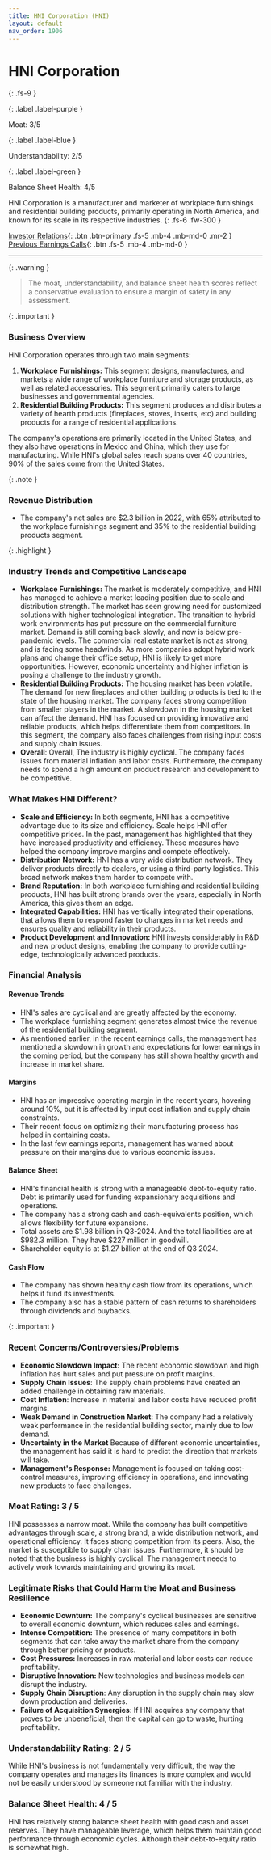 ```yaml
---
title: HNI Corporation (HNI)
layout: default
nav_order: 1906
---
```


# HNI Corporation
{: .fs-9 }

{: .label .label-purple }

Moat: 3/5

{: .label .label-blue }

Understandability: 2/5

{: .label .label-green }

Balance Sheet Health: 4/5

HNI Corporation is a manufacturer and marketer of workplace furnishings and residential building products, primarily operating in North America, and known for its scale in its respective industries.
{: .fs-6 .fw-300 }

[Investor Relations](https://www.google.com/search?q=HNI+investor+relations){: .btn .btn-primary .fs-5 .mb-4 .mb-md-0 .mr-2 }
[Previous Earnings Calls](https://discountingcashflows.com/company/HNI/transcripts/){: .btn .fs-5 .mb-4 .mb-md-0 }

---

{: .warning }
>The moat, understandability, and balance sheet health scores reflect a conservative evaluation to ensure a margin of safety in any assessment.



{: .important }

### Business Overview
HNI Corporation operates through two main segments:
1. **Workplace Furnishings:** This segment designs, manufactures, and markets a wide range of workplace furniture and storage products, as well as related accessories. This segment primarily caters to large businesses and governmental agencies.
2. **Residential Building Products:** This segment produces and distributes a variety of hearth products (fireplaces, stoves, inserts, etc) and building products for a range of residential applications.

The company's operations are primarily located in the United States, and they also have operations in Mexico and China, which they use for manufacturing. While HNI's global sales reach spans over 40 countries, 90% of the sales come from the United States.

{: .note }

### Revenue Distribution
*   The company's net sales are $2.3 billion in 2022, with 65% attributed to the workplace furnishings segment and 35% to the residential building products segment.

{: .highlight }

### Industry Trends and Competitive Landscape
*   **Workplace Furnishings:** The market is moderately competitive, and HNI has managed to achieve a market leading position due to scale and distribution strength. The market has seen growing need for customized solutions with higher technological integration. The transition to hybrid work environments has put pressure on the commercial furniture market. Demand is still coming back slowly, and now is below pre-pandemic levels. The commercial real estate market is not as strong, and is facing some headwinds. As more companies adopt hybrid work plans and change their office setup, HNI is likely to get more opportunities. However, economic uncertainty and higher inflation is posing a challenge to the industry growth.
*  **Residential Building Products:** The housing market has been volatile. The demand for new fireplaces and other building products is tied to the state of the housing market. The company faces strong competition from smaller players in the market. A slowdown in the housing market can affect the demand. HNI has focused on providing innovative and reliable products, which helps differentiate them from competitors. In this segment, the company also faces challenges from rising input costs and supply chain issues.
*   **Overall**: Overall, The industry is highly cyclical. The company faces issues from material inflation and labor costs. Furthermore, the company needs to spend a high amount on product research and development to be competitive.

### What Makes HNI Different?
*   **Scale and Efficiency:** In both segments, HNI has a competitive advantage due to its size and efficiency. Scale helps HNI offer competitive prices. In the past, management has highlighted that they have increased productivity and efficiency. These measures have helped the company improve margins and compete effectively.
*   **Distribution Network:** HNI has a very wide distribution network. They deliver products directly to dealers, or using a third-party logistics. This broad network makes them harder to compete with.
*    **Brand Reputation:** In both workplace furnishing and residential building products, HNI has built strong brands over the years, especially in North America, this gives them an edge.
*   **Integrated Capabilities:** HNI has vertically integrated their operations, that allows them to respond faster to changes in market needs and ensures quality and reliability in their products.
*   **Product Development and Innovation:** HNI invests considerably in R&D and new product designs, enabling the company to provide cutting-edge, technologically advanced products.

### Financial Analysis

#### Revenue Trends
*   HNI's sales are cyclical and are greatly affected by the economy.
*   The workplace furnishing segment generates almost twice the revenue of the residential building segment.
*   As mentioned earlier, in the recent earnings calls, the management has mentioned a slowdown in growth and expectations for lower earnings in the coming period, but the company has still shown healthy growth and increase in market share.

#### Margins
*   HNI has an impressive operating margin in the recent years, hovering around 10%, but it is affected by input cost inflation and supply chain constraints.
*   Their recent focus on optimizing their manufacturing process has helped in containing costs.
*   In the last few earnings reports, management has warned about pressure on their margins due to various economic issues.

#### Balance Sheet
*   HNI's financial health is strong with a manageable debt-to-equity ratio. Debt is primarily used for funding expansionary acquisitions and operations.
*  The company has a strong cash and cash-equivalents position, which allows flexibility for future expansions. 
*   Total assets are $1.98 billion in Q3-2024. And the total liabilities are at $982.3 million. They have $227 million in goodwill.
*    Shareholder equity is at $1.27 billion at the end of Q3 2024.

#### Cash Flow
*  The company has shown healthy cash flow from its operations, which helps it fund its investments.
*  The company also has a stable pattern of cash returns to shareholders through dividends and buybacks.

{: .important }

### Recent Concerns/Controversies/Problems
*   **Economic Slowdown Impact:** The recent economic slowdown and high inflation has hurt sales and put pressure on profit margins.
*   **Supply Chain Issues**: The supply chain problems have created an added challenge in obtaining raw materials.
*   **Cost Inflation**: Increase in material and labor costs have reduced profit margins.
*   **Weak Demand in Construction Market**: The company had a relatively weak performance in the residential building sector, mainly due to low demand.
* **Uncertainty in the Market** Because of different economic uncertainties, the management has said it is hard to predict the direction that markets will take.
*   **Management's Response:** Management is focused on taking cost-control measures, improving efficiency in operations, and innovating new products to face challenges.

### Moat Rating: 3 / 5
HNI possesses a narrow moat. While the company has built competitive advantages through scale, a strong brand, a wide distribution network, and operational efficiency. It faces strong competition from its peers. Also, the market is susceptible to supply chain issues. Furthermore, it should be noted that the business is highly cyclical. The management needs to actively work towards maintaining and growing its moat.

### Legitimate Risks that Could Harm the Moat and Business Resilience
*   **Economic Downturn:** The company's cyclical businesses are sensitive to overall economic downturn, which reduces sales and earnings.
*   **Intense Competition:** The presence of many competitors in both segments that can take away the market share from the company through better pricing or products.
*   **Cost Pressures:** Increases in raw material and labor costs can reduce profitability.
*   **Disruptive Innovation:** New technologies and business models can disrupt the industry.
*  **Supply Chain Disruption**: Any disruption in the supply chain may slow down production and deliveries.
*   **Failure of Acquisition Synergies**: If HNI acquires any company that proves to be unbeneficial, then the capital can go to waste, hurting profitability.

### Understandability Rating: 2 / 5
While HNI's business is not fundamentally very difficult, the way the company operates and manages its finances is more complex and would not be easily understood by someone not familiar with the industry.

### Balance Sheet Health: 4 / 5
HNI has relatively strong balance sheet health with good cash and asset reserves. They have manageable leverage, which helps them maintain good performance through economic cycles. Although their debt-to-equity ratio is somewhat high.

